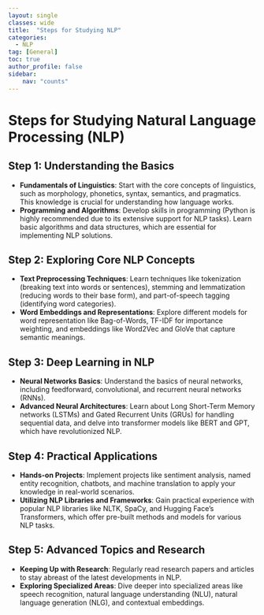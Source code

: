 ```yaml
---
layout: single
classes: wide
title:  "Steps for Studying NLP"
categories: 
  - NLP
tag: [General]
toc: true 
author_profile: false 
sidebar:
    nav: "counts"
---
```


# Steps for Studying Natural Language Processing (NLP)

## Step 1: Understanding the Basics
- **Fundamentals of Linguistics**: Start with the core concepts of linguistics, such as morphology, phonetics, syntax, semantics, and pragmatics. This knowledge is crucial for understanding how language works.
- **Programming and Algorithms**: Develop skills in programming (Python is highly recommended due to its extensive support for NLP tasks). Learn basic algorithms and data structures, which are essential for implementing NLP solutions.

## Step 2: Exploring Core NLP Concepts
- **Text Preprocessing Techniques**: Learn techniques like tokenization (breaking text into words or sentences), stemming and lemmatization (reducing words to their base form), and part-of-speech tagging (identifying word categories).
- **Word Embeddings and Representations**: Explore different models for word representation like Bag-of-Words, TF-IDF for importance weighting, and embeddings like Word2Vec and GloVe that capture semantic meanings.

## Step 3: Deep Learning in NLP
- **Neural Networks Basics**: Understand the basics of neural networks, including feedforward, convolutional, and recurrent neural networks (RNNs).
- **Advanced Neural Architectures**: Learn about Long Short-Term Memory networks (LSTMs) and Gated Recurrent Units (GRUs) for handling sequential data, and delve into transformer models like BERT and GPT, which have revolutionized NLP.

## Step 4: Practical Applications
- **Hands-on Projects**: Implement projects like sentiment analysis, named entity recognition, chatbots, and machine translation to apply your knowledge in real-world scenarios.
- **Utilizing NLP Libraries and Frameworks**: Gain practical experience with popular NLP libraries like NLTK, SpaCy, and Hugging Face’s Transformers, which offer pre-built methods and models for various NLP tasks.

## Step 5: Advanced Topics and Research
- **Keeping Up with Research**: Regularly read research papers and articles to stay abreast of the latest developments in NLP.
- **Exploring Specialized Areas**: Dive deeper into specialized areas like speech recognition, natural language understanding (NLU), natural language generation (NLG), and contextual embeddings.
